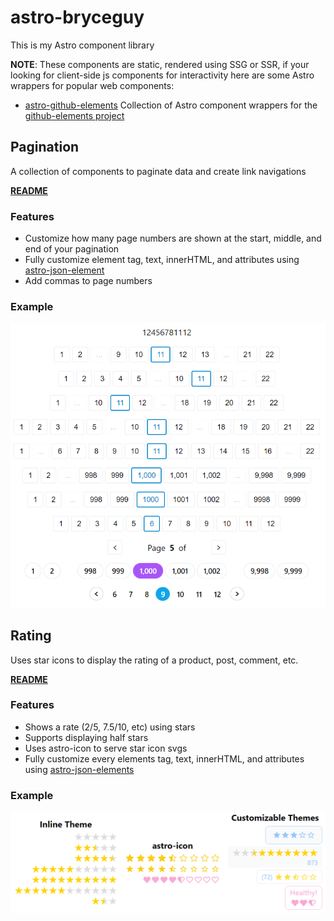 # astro-bryceguy

This is my Astro component library

**NOTE**: These components are static, rendered using SSG or SSR, if your looking for client-side js components for interactivity here are some Astro wrappers for popular web components:

- [astro-github-elements](https://github.com/BryceRussell/astro-github-elements) Collection of Astro component wrappers for the [github-elements project](https://github.com/github/github-elements)



## Pagination

A collection of components to paginate data and create link navigations

[__README__](https://github.com/BryceRussell/astro-bryceguy/tree/master/packages/pagination#readme)

### Features

- Customize how many page numbers are shown at the start, middle, and end of your pagination
- Fully customize element tag, text, innerHTML, and attributes using [astro-json-element](https://github.com/BryceRussell/astro-json-element)
- Add commas to page numbers

### Example

![Pagination](https://raw.githubusercontent.com/BryceRussell/astro-bryceguy/master/packages/pagination/examples/pagination.PNG)

## Rating

Uses star icons to display the rating of a product, post, comment, etc.

[__README__](https://github.com/BryceRussell/astro-bryceguy/tree/master/packages/rating#readme)

### Features

- Shows a rate (2/5, 7.5/10, etc) using stars
- Supports displaying half stars
- Uses astro-icon to serve star icon svgs
- Fully customize every elements tag, text, innerHTML, and attributes using [astro-json-elements](https://github.com/BryceRussell/astro-json-element)

### Example

![Rating](https://raw.githubusercontent.com/BryceRussell/astro-bryceguy/master/packages/rating/examples/examples.PNG)


